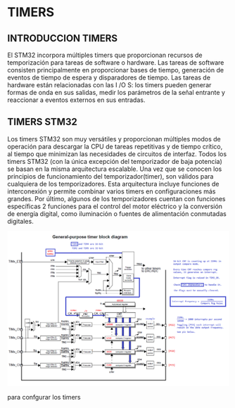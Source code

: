 # TIMERS 
## INTRODUCCION TIMERS
El STM32 incorpora múltiples timers que proporcionan recursos de temporización para tareas de software o hardware. Las tareas de software consisten principalmente en proporcionar bases de tiempo, generación de eventos de tiempo de espera y disparadores de tiempo. Las tareas de hardware están relacionadas con las I /O S: los timers pueden generar formas de onda en sus salidas, medir los parámetros de la señal entrante y reaccionar a eventos externos en sus entradas.
## TIMERS STM32
Los timers STM32 son muy versátiles y proporcionan múltiples modos de operación para descargar la CPU de tareas repetitivas y de tiempo crítico, al tiempo que minimizan las necesidades de circuitos de interfaz. Todos los timers STM32 (con la única excepción del temporizador de baja potencia) se basan en la misma arquitectura escalable. Una vez que se conocen los principios de funcionamiento del temporizador(timer), son válidos para cualquiera de los temporizadores. Esta arquitectura incluye funciones de interconexión y permite combinar varios timers en configuraciones más grandes. Por último, algunos de los temporizadores cuentan con funciones específicas 2 funciones para el control del motor eléctrico y la conversión de energía digital, como iluminación o fuentes de alimentación conmutadas digitales.

![TIM3](TIM3.png)

para confgurar los timers
